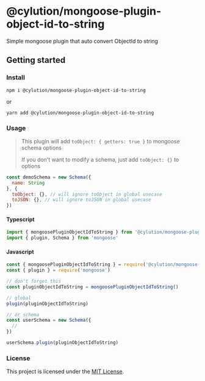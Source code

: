 # @cylution/mongoose-plugin-object-id-to-string

Simple mongoose plugin that auto convert ObjectId to string

## Getting started

### Install

`npm i @cylution/mongoose-plugin-object-id-to-string`

or

`yarn add @cylution/mongoose-plugin-object-id-to-string`

### Usage

> This plugin will add `toObject: { getters: true }` to mongoose schema options
> 
> If you don't want to modify a schema, just add `toObject: {}` to options
```js
const demoSchema = new Schema({
  name: String
}, {
  toObject: {}, // will ignore toObject in global usecase
  toJSON: {}, // will ignore toJSON in global usecase
})
```

#### Typescript
```ts
import { mongoosePluginObjectIdToString } from '@cylution/mongoose-plugin-object-id-to-string'
import { plugin, Schema } from 'mongoose'
```

#### Javascript
```js
const { mongoosePluginObjectIdToString } = require('@cylution/mongoose-plugin-object-id-to-string')
const { plugin } = require('mongoose')
```

```js
// don't forget this
const pluginObjectIdToString = mongoosePluginObjectIdToString()

// global
plugin(pluginObjectIdToString)

// or schema
const userSchema = new Schema({
  //
})

userSchema.plugin(pluginObjectIdToString)
```
### License

This project is licensed under the [MIT License](LICENSE.md).
